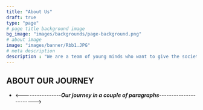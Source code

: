 ```yaml
---
title: "About Us"
draft: true
type: "page"
# page title background image
bg_image: "images/backgrounds/page-background.png"
# about image
image: "images/banner/Rbb1.JPG"
# meta description
description : "We are a team of young minds who want to give the society a meaningful service and take back some values from it. We are all striving towards our personal growth by helping each other out in the areas of improvisation and teaching one another new languages and culture. Our zeal towards learning has bought a new initiative of Infotainment which brings the speaker in us to light and enhancing knowledge of everybody in the club with ours."
---
```


## ABOUT OUR JOURNEY

- <----------------***Our journey in a couple of paragraphs***----------------------->  
